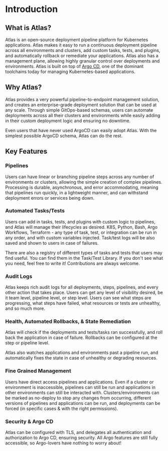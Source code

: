 # Introduction

## What is Atlas?

Atlas is an open-source deployment pipeline platform for Kubernetes applications. Atlas makes it easy to run a continuous deployment pipeline across all environments and clusters, add custom tasks, tests, and plugins, and automatically rollback or remediate your applications. Atlas also has a management plane, allowing highly granular control over deployments and environments. Atlas is built on top of [Argo CD](https://argo-cd.readthedocs.io/en/stable/), one of the dominant toolchains today for managing Kubernetes-based applications.

## Why Atlas?

Atlas provides a very powerful pipeline-to-endpoint management solution, and creates an enterprise-grade deployment solution that can be used at any scale. Through simple GitOps-based schemas, users can automate deployments across all their clusters and environments while easily adding in their custom deployment logic and ensuring no downtime.

Even users that have never used ArgoCD can easily adopt Atlas. With the simplest possible ArgoCD schema, Atlas can do the rest.

## Key Features

### Pipelines

Users can have linear or branching pipeline steps across any number of environments or clusters, allowing the simple creation of complex pipelines. Processing is durable, asynchronous, and error accommodating, meaning that pipelines run quickly, in a lightweight manner, and can withstand deployment errors or services being down.

### Automated Tasks/Tests

Users can add in tasks, tests, and plugins with custom logic to pipelines, and Atlas will manage their lifecycles as desired. K8S, Python, Bash, Argo Workflows, Terraform - any type of task, test, or integration can be run in any order, and with custom variables injected. Task/test logs will be also saved and shown to users in case of failures.

There are also a registry of different types of tasks and tests that users may find useful. You can find them in the Task/Test Library. If you don't see what you need, feel free to write it! Contributions are always welcome.

### Audit Logs

Atlas keeps rich audit logs for all deployments, steps, pipelines, and every other action that takes place. Users can get any level of visibility desired, be it team level, pipeline level, or step level. Users can see what steps are progressing, what steps have failed, what resources or tests are unhealthy, and so much more.

### Health, Automated Rollbacks, & State Remediation

Atlas will check if the deployments and tests/tasks ran successfully, and roll back the application in case of failure. Rollbacks can be configured at the step or pipeline level.

Atlas also watches applications and environments past a pipeline run, and automatically fixes the state in case of unhealthy or degrading resources.

### Fine Grained Management

Users have direct access pipelines and applications. Even if a cluster or environment is inaccessible, pipelines can still be run and applications in other environments can still be interacted with. Clusters/environments can be marked as no-deploy to stop any changes from occurring, different versions of pipelines and applications can be run, and deployments can be forced (in specific cases & with the right permissions).

### Security & Argo CD

Atlas can be configured with TLS, and delegates all authentication and authorization to Argo CD, ensuring security. All Argo features are still fully accessible, so Argo-lovers have nothing to worry about!
